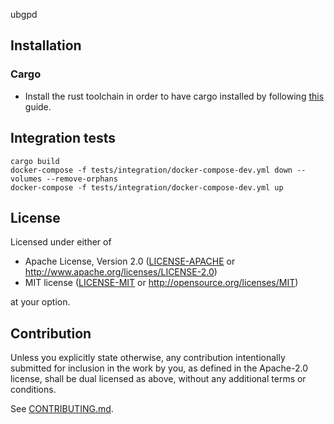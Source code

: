  ubgpd

## Installation

### Cargo

* Install the rust toolchain in order to have cargo installed by following
  [this](https://www.rust-lang.org/tools/install) guide.

## Integration tests

```
cargo build
docker-compose -f tests/integration/docker-compose-dev.yml down --volumes --remove-orphans
docker-compose -f tests/integration/docker-compose-dev.yml up

```

## License

Licensed under either of

 * Apache License, Version 2.0
   ([LICENSE-APACHE](LICENSE-APACHE) or http://www.apache.org/licenses/LICENSE-2.0)
 * MIT license
   ([LICENSE-MIT](LICENSE-MIT) or http://opensource.org/licenses/MIT)

at your option.

## Contribution

Unless you explicitly state otherwise, any contribution intentionally submitted
for inclusion in the work by you, as defined in the Apache-2.0 license, shall be
dual licensed as above, without any additional terms or conditions.

See [CONTRIBUTING.md](CONTRIBUTING.md).


